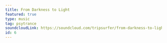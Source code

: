 ```yaml
---
title: From Darkness to Light
featured: true
type: music
tag: psytrance
soundcloudLink: https://soundcloud.com/tripsurfer/from-darkness-to-light?si=af6aca0ab62f4db3b1317e4272018409&utm_source=clipboard&utm_medium=text&utm_campaign=social_sharing
id: 6
---
```

